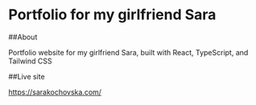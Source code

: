 # Portfolio for my girlfriend Sara

##About

Portfolio website for my girlfriend Sara, built with React, TypeScript, and Tailwind CSS

##Live site

https://sarakochovska.com/

